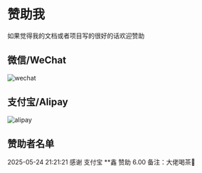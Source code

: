 # 赞助我

如果觉得我的文档或者项目写的很好的话欢迎赞助

## 微信/WeChat

![wechat](./pictures/aifadian/wechat.png)

## 支付宝/Alipay

![alipay](./pictures/aifadian/alipay.jpg)

## 赞助者名单

2025-05-24 21:21:21 感谢 支付宝 **鑫 赞助 6.00 备注：大佬喝茶🍵
